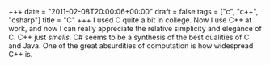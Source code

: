 +++
date = "2011-02-08T20:00:06+00:00"
draft = false
tags = ["c", "c++", "csharp"]
title = "C"
+++
I used C quite a bit in college. Now I use C++ at work, and now I can really appreciate the relative simplicity and elegance of C. C++ just <i>smells</i>. C# seems to be a synthesis of the best qualities of C and Java. One of the great absurdities of computation is how widespread C++ is.
